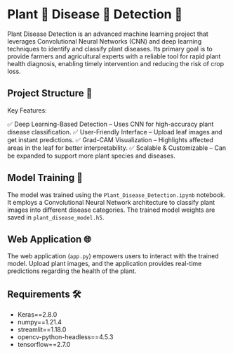# Plant 🌱 Disease 🐛 Detection 🔎

Plant Disease Detection is an advanced machine learning project that leverages Convolutional Neural Networks (CNN) and deep learning techniques to identify and classify plant diseases. Its primary goal is to provide farmers and agricultural experts with a reliable tool for rapid plant health diagnosis, enabling timely intervention and reducing the risk of crop loss.

## Project Structure 📂
Key Features:

✅ Deep Learning-Based Detection – Uses CNN for high-accuracy plant disease classification.
✅ User-Friendly Interface – Upload leaf images and get instant predictions.
✅ Grad-CAM Visualization – Highlights affected areas in the leaf for better interpretability.
✅ Scalable & Customizable – Can be expanded to support more plant species and diseases.

## Model Training 🧠

The model was trained using the `Plant_Disease_Detection.ipynb` notebook. It employs a Convolutional Neural Network architecture to classify plant images into different disease categories. The trained model weights are saved in `plant_disease_model.h5`.

## Web Application 🌐

The web application (`app.py`) empowers users to interact with the trained model. Upload plant images, and the application provides real-time predictions regarding the health of the plant.

## Requirements 🛠️

- Keras==2.8.0
- numpy==1.21.4
- streamlit==1.18.0
- opencv-python-headless==4.5.3
- tensorflow==2.7.0
